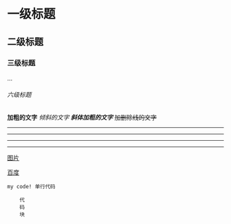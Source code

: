 <!-- 标题 -->
# 		一级标题
##      二级标题
###     三级标题
...
######  六级标题

<!-- 文字 -->
**加粗的文字**
*倾斜的文字*
***斜体加粗的文字***
~~加删除线的文字~~

<!-- 分割线 -->
---
----
***
****

<!-- 图片 -->
[图片](../2.jpg)
<!-- 超链接 -->
[百度](https://www.baidu.com)
<!-- 代码 -->
`my code! 单行代码`
```
	代
	码
	块
```

<!-- markdown  纯文本标记语言
优点：
1.专心写作，不担心排版
2.操作简单

缺点：
1.记住语法
2.平台不支持 -->

